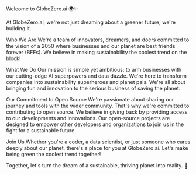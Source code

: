 Welcome to GlobeZero.ai 🌍✨

At GlobeZero.ai, we're not just dreaming about a greener future; we're building it.

Who We Are
We're a team of innovators, dreamers, and doers committed to the vision of a 2050 where businesses and our planet are best friends forever (BFFs). We believe in making sustainability the coolest trend on the block!

What We Do
Our mission is simple yet ambitious: to arm businesses with our cutting-edge AI superpowers and data dazzle. We're here to transform companies into sustainability superheroes and planet pals. We're all about bringing fun and innovation to the serious business of saving the planet.

Our Commitment to Open Source
We're passionate about sharing our journey and tools with the wider community. That's why we're committed to contributing to open source. We believe in giving back by providing access to our developments and innovations. Our open-source projects are designed to empower other developers and organizations to join us in the fight for a sustainable future.

Join Us
Whether you're a coder, a data scientist, or just someone who cares deeply about our planet, there's a place for you at GlobeZero.ai. Let's make being green the coolest trend together!

Together, let's turn the dream of a sustainable, thriving planet into reality. 🚀
